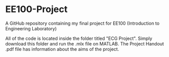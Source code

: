 # EE100-Project
A GitHub repository containing my final project for EE100 (Introduction to Engineering Laboratory)


All of the code is located inside the folder titled "ECG Project". Simply download this folder and run the .mlx file on MATLAB. The Project Handout .pdf file has information about the aims of the project.
